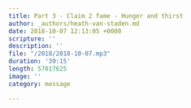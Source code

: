 ```yaml
---
title: Part 3 - Claim 2 fame - Hunger and thirst
author: _authors/heath-van-staden.md
date: 2018-10-07 12:13:05 +0000
scripture: ''
description: ''
file: "/2018/2018-10-07.mp3"
duration: '39:15'
length: 57017625
image: ''
category: message

---
```

